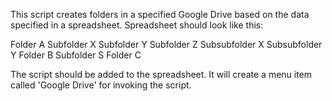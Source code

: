 This script creates folders in a specified Google Drive based on the data specified in a spreadsheet.
Spreadsheet should look like this:

Folder A	Subfolder X
		Subfolder Y
		Subfolder Z	Subsubfolder X
				Subsubfolder Y
Folder B	Subfolder S
Folder C

The script should be added to the spreadsheet. It will create a menu item called 'Google Drive' for invoking the script.
